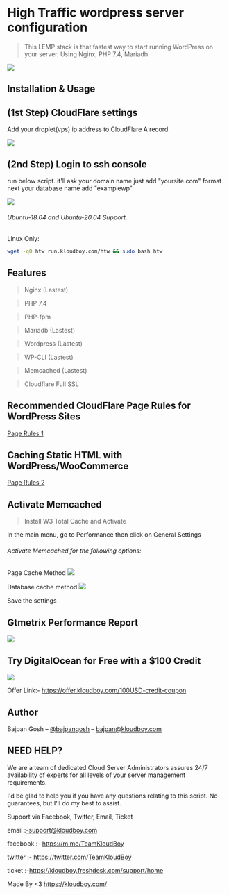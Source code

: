 # High Traffic wordpress server configuration
> This LEMP stack is that fastest way to start running WordPress on your server. Using Nginx, PHP 7.4, Mariadb.

![](wordpress.jpg)

## Installation & Usage

## (1st Step) CloudFlare settings

Add your droplet(vps) ip address to CloudFlare A record.

![](cf.png)

## (2nd Step) Login to ssh console

run below script. it'll ask your domain name just add "yoursite.com" format next your database name add "examplewp"

![](tr.png)

###### Ubuntu-18.04 and Ubuntu-20.04 Support.

Linux Only:

```sh
wget -qO htw run.kloudboy.com/htw && sudo bash htw
```

## Features

> Nginx (Lastest)

> PHP 7.4

> PHP-fpm

> Mariadb (Lastest)

> Wordpress (Lastest)

> WP-CLI (Lastest)

> Memcached (Lastest)

> Cloudflare Full SSL

## Recommended CloudFlare Page Rules for WordPress Sites

[Page Rules 1](https://community.cloudflare.com/t/recommended-cloudflare-page-rules-for-wordpress-sites/12502)

## Caching Static HTML with WordPress/WooCommerce
[Page Rules 2](https://support.cloudflare.com/hc/en-us/articles/236166048-Caching-Static-HTML-with-WordPress-WooCommerce)

## Activate Memcached

>Install W3 Total Cache and Activate

In the main menu, go to Performance then click on General Settings
###### Activate Memcached for the following options:

Page Cache Method
![](pg.png)

Database cache method
![](db.png)

Save the settings

## Gtmetrix Performance Report

![](wp.png)

## Try DigitalOcean for Free with a $100 Credit

![](of.gif)

Offer Link:- https://offer.kloudboy.com/100USD-credit-coupon

## Author

Bajpan Gosh – [@bajpangosh](https://twitter.com/bajpangosh) – bajpan@kloudboy.com


## NEED HELP?

We are a team of dedicated Cloud Server Administrators assures 24/7 availability of experts for all levels of your server management requirements.

I'd be glad to help you if you have any questions relating to this script. No guarantees, but I'll do my best to assist.

Support via Facebook, Twitter, Email, Ticket

email    :-support@kloudboy.com

facebook :- https://m.me/TeamKloudBoy

twitter  :- https://twitter.com/TeamKloudBoy

ticket   :-https://kloudboy.freshdesk.com/support/home

Made By <3 https://kloudboy.com/
